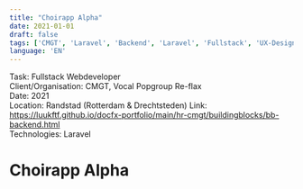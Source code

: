 ```yaml
---
title: "Choirapp Alpha"
date: 2021-01-01
draft: false
tags: ['CMGT', 'Laravel', 'Backend', 'Laravel', 'Fullstack', 'UX-Design', 'Webdevelopment', 'Randstad', 'Re-flax', 'Vocal Popgroup Re-flax']
language: 'EN'
---
```


Task: Fullstack Webdeveloper  
Client/Organisation: CMGT, Vocal Popgroup Re-flax  
Date: 2021  
Location: Randstad (Rotterdam & Drechtsteden)
Link: https://luukftf.github.io/docfx-portfolio/main/hr-cmgt/buildingblocks/bb-backend.html     
Technologies: Laravel  

# Choirapp Alpha
